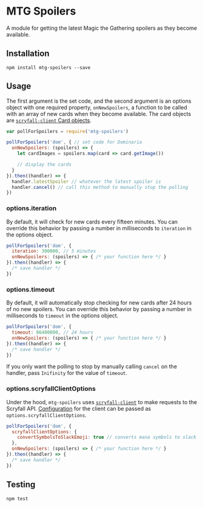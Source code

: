 MTG Spoilers
============

A module for getting the latest Magic the Gathering spoilers as they become available.


## Installation

```
npm install mtg-spoilers --save
```

## Usage

The first argument is the set code, and the second argument is an options object with one required property, `onNewSpoilers`, a function to be called with an array of new cards when they become available. The card objects are [`scryfall-client` Card objects](https://github.com/crookedneighbor/scryfall-client#card).

```js
var pollForSpoilers = require('mtg-spoilers')

pollForSpoilers('dom', { // set code for Dominaria
  onNewSpoilers: (spoilers) => {
    let cardImages = spoilers.map(card => card.getImage())

    // display the cards
  }
}).then((handler) => {
  handler.latestSpoiler // whatever the latest spoiler is
  handler.cancel() // call this method to manually stop the polling
})
```

### options.iteration

By default, it will check for new cards every fifteen minutes. You can override this behavior by passing a number in milliseconds to `iteration` in the options object.

```js
pollForSpoilers('dom', {
  iteration: 300000, // 5 minutes
  onNewSpoilers: (spoilers) => { /* your function here */ }
}).then((handler) => {
  /* save handler */
})
```
### options.timeout

By default, it will automatically stop checking for new cards after 24 hours of no new spoilers. You can override this behavior by passing a number in milliseconds to `timeout` in the options object.

```js
pollForSpoilers('dom', {
  timeout: 86400000, // 24 hours
  onNewSpoilers: (spoilers) => { /* your function here */ }
}).then((handler) => {
  /* save handler */
})
```

If you only want the polling to stop by manually calling `cancel` on the handler, pass `Inifinity` for the value of `timeout`.

### options.scryfallClientOptions

Under the hood, `mtg-spoilers` uses [`scryfall-client`](https://www.npmjs.com/package/scryfall-client) to make requests to the Scryfall API. [Configuration](https://github.com/crookedneighbor/scryfall-client#additional-options) for the client can be passed as `options.scryfallClientOptions`.


```js
pollForSpoilers('dom', {
  scryfallClientOptions: {
    convertSymbolsToSlackEmoji: true // converts mana symbols to slack emoji format
  },
  onNewSpoilers: (spoilers) => { /* your function here */ }
}).then((handler) => {
  /* save handler */
})
```

## Testing

```
npm test
```
